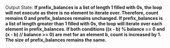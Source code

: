 Output State: **If prefix_balances is a list of length 1 filled with 0s, the loop will not execute as there is no element to iterate over. Therefore, count remains 0 and prefix_balances remains unchanged. If prefix_balances is a list of length greater than 1 filled with 0s, the loop will iterate over each element in prefix_balances. If both conditions ((x - b) % balance == 0 and (x - b) // balance >= 0) are met for an element b, count is increased by 1. The size of prefix_balances remains the same.**